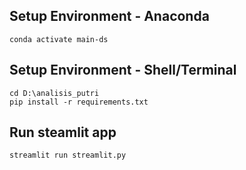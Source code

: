 ## Setup Environment - Anaconda
```
conda activate main-ds
```
## Setup Environment - Shell/Terminal
```
cd D:\analisis_putri
pip install -r requirements.txt
```
## Run steamlit app
```
streamlit run streamlit.py
```
